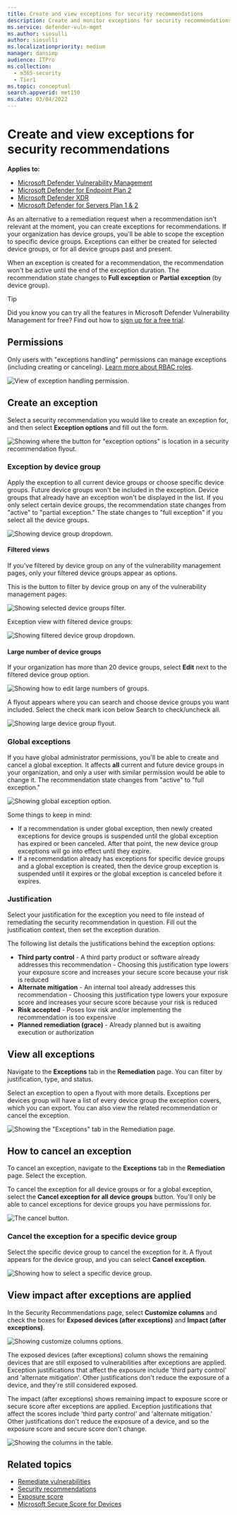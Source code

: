 ```yaml
---
title: Create and view exceptions for security recommendations
description: Create and monitor exceptions for security recommendations in Microsoft Defender Vulnerability Management.
ms.service: defender-vuln-mgmt
ms.author: siosulli
author: siosulli
ms.localizationpriority: medium
manager: dansimp
audience: ITPro
ms.collection:
  - m365-security
  - Tier1
ms.topic: conceptual
search.appverid: met150
ms.date: 03/04/2022
---
```


# Create and view exceptions for security recommendations

**Applies to:**

- [Microsoft Defender Vulnerability Management](https://go.microsoft.com/fwlink/?linkid=2229011)
- [Microsoft Defender for Endpoint Plan 2](https://go.microsoft.com/fwlink/?linkid=2154037)
- [Microsoft Defender XDR](https://go.microsoft.com/fwlink/?linkid=2118804)
- [Microsoft Defender for Servers Plan 1 & 2](/azure/defender-for-cloud/plan-defender-for-servers-select-plan)

As an alternative to a remediation request when a recommendation isn't relevant at the moment, you can create exceptions for recommendations. If your organization has device groups, you'll be able to scope the exception to specific device groups. Exceptions can either be created for selected device groups, or for all device groups past and present.

When an exception is created for a recommendation, the recommendation won't be active until the end of the exception duration. The recommendation state changes to **Full exception** or **Partial exception** (by device group).

> [!TIP]
> Did you know you can try all the features in Microsoft Defender Vulnerability Management for free? Find out how to [sign up for a free trial](../defender-vulnerability-management/defender-vulnerability-management-trial.md).

## Permissions

Only users with "exceptions handling" permissions can manage exceptions (including creating or canceling). [Learn more about RBAC roles](../defender-endpoint/user-roles.md).

![View of exception handling permission.](/defender/media/defender-vulnerability-management/tvm-exception-permissions.png)

## Create an exception

Select a security recommendation you would like to create an exception for, and then select **Exception options** and fill out the form.

![Showing where the button for "exception options" is location in a security recommendation flyout.](/defender/media/defender-vulnerability-management/tvm-exception-options.png)

### Exception by device group

Apply the exception to all current device groups or choose specific device groups. Future device groups won't be included in the exception. Device groups that already have an exception won't be displayed in the list. If you only select certain device groups, the recommendation state changes from "active" to "partial exception." The state changes to "full exception" if you select all the device groups.

![Showing device group dropdown.](/defender/media/defender-vulnerability-management/tvm-exception-device-group-500.png)

#### Filtered views

If you've filtered by device group on any of the vulnerability management pages, only your filtered device groups appear as options.

This is the button to filter by device group on any of the vulnerability management pages:

![Showing selected device groups filter.](/defender/media/defender-vulnerability-management/tvm-selected-device-groups.png)

Exception view with filtered device groups:

![Showing filtered device group dropdown.](/defender/media/defender-vulnerability-management/tvm-exception-device-filter500.png)

#### Large number of device groups

If your organization has more than 20 device groups, select **Edit** next to the filtered device group option.

![Showing how to edit large numbers of groups.](/defender/media/defender-vulnerability-management/tvm-exception-edit-groups.png)

A flyout appears where you can search and choose device groups you want included. Select the check mark icon below Search to check/uncheck all.

![Showing large device group flyout.](/defender/media/defender-vulnerability-management/tvm-exception-device-group-flyout-400.png)

### Global exceptions

If you have global administrator permissions, you'll be able to create and cancel a global exception. It affects **all** current and future device groups in your organization, and only a user with similar permission would be able to change it. The recommendation state changes from "active" to "full exception."

![Showing global exception option.](/defender/media/defender-vulnerability-management/tvm-exception-global.png)

Some things to keep in mind:

- If a recommendation is under global exception, then newly created exceptions for device groups is suspended until the global exception has expired or been canceled. After that point, the new device group exceptions will go into effect until they expire.
- If a recommendation already has exceptions for specific device groups and a global exception is created, then the device group exception is suspended until it expires or the global exception is canceled before it expires.

### Justification

Select your justification for the exception you need to file instead of remediating the security recommendation in question. Fill out the justification context, then set the exception duration.

The following list details the justifications behind the exception options:

- **Third party control** - A third party product or software already addresses this recommendation
        - Choosing this justification type lowers your exposure score and increases your secure score because your risk is reduced
- **Alternate mitigation** - An internal tool already addresses this recommendation
        - Choosing this justification type lowers your exposure score and increases your secure score because your risk is reduced
- **Risk accepted** - Poses low risk and/or implementing the recommendation is too expensive
- **Planned remediation (grace)** - Already planned but is awaiting execution or authorization

## View all exceptions

Navigate to the **Exceptions** tab in the **Remediation** page. You can filter by justification, type, and status.

 Select an exception to open a flyout with more details. Exceptions per devices group will have a list of every device group the exception covers, which you can export. You can also view the related recommendation or cancel the exception.

![Showing the "Exceptions" tab in the Remediation page.](/defender/media/defender-vulnerability-management/tvm-exception-view.png)

## How to cancel an exception

To cancel an exception, navigate to the **Exceptions** tab in the **Remediation** page. Select the exception.

To cancel the exception for all device groups or for a global exception, select the **Cancel exception for all device groups** button. You'll only be able to cancel exceptions for device groups you have permissions for.

![The cancel button.](/defender/media/defender-vulnerability-management/tvm-exception-cancel.png)

### Cancel the exception for a specific device group

Select the specific device group to cancel the exception for it. A flyout appears for the device group, and you can select **Cancel exception**.

![Showing how to select a specific device group.](/defender/media/defender-vulnerability-management/tvm-exception-device-group-hover.png)

## View impact after exceptions are applied

In the Security Recommendations page, select **Customize columns** and check the boxes for **Exposed devices (after exceptions)** and **Impact (after exceptions)**.

![Showing customize columns options.](/defender/media/defender-vulnerability-management/tvm-after-exceptions.png)

The exposed devices (after exceptions) column shows the remaining devices that are still exposed to vulnerabilities after exceptions are applied. Exception justifications that affect the exposure include 'third party control' and 'alternate mitigation'. Other justifications don't reduce the exposure of a device, and they're still considered exposed.

The impact (after exceptions) shows remaining impact to exposure score or secure score after exceptions are applied. Exception justifications that affect the scores include 'third party control' and 'alternate mitigation.' Other justifications don't reduce the exposure of a device, and so the exposure score and secure score don't change.

![Showing the columns in the table.](/defender/media/defender-vulnerability-management/tvm-after-exceptions-table.png)

## Related topics

- [Remediate vulnerabilities](tvm-remediation.md)
- [Security recommendations](tvm-security-recommendation.md)
- [Exposure score](tvm-exposure-score.md)
- [Microsoft Secure Score for Devices](tvm-microsoft-secure-score-devices.md)
